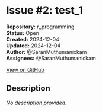 # Issue #2: test_1

**Repository:** r_programming  
**Status:** Open  
**Created:** 2024-12-04  
**Updated:** 2024-12-04  
**Author:** @SaranMuthumanickam  
**Assignees:** @SaranMuthumanickam  

[View on GitHub](https://github.com/Simtestlab/r_programming/issues/2)

## Description

*No description provided.*